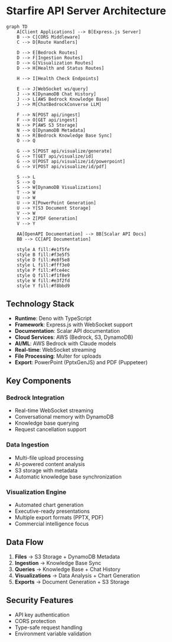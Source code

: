 # Starfire API Server Architecture

```mermaid
graph TD
    A[Client Applications] --> B[Express.js Server]
    B --> C[CORS Middleware]
    C --> D[Route Handlers]
    
    D --> E[Bedrock Routes]
    D --> F[Ingestion Routes]
    D --> G[Visualization Routes]
    D --> H[Health and Status Routes]
    
    H --> I[Health Check Endpoints]
    
    E --> J[WebSocket ws/query]
    J --> K[DynamoDB Chat History]
    J --> L[AWS Bedrock Knowledge Base]
    J --> M[ChatBedrockConverse LLM]
    
    F --> N[POST api/ingest]
    F --> O[GET api/ingest]
    N --> P[AWS S3 Storage]
    N --> Q[DynamoDB Metadata]
    N --> R[Bedrock Knowledge Base Sync]
    O --> Q
    
    G --> S[POST api/visualize/generate]
    G --> T[GET api/visualize/id]
    G --> U[POST api/visualize/id/powerpoint]
    G --> V[POST api/visualize/id/pdf]
    
    S --> L
    S --> Q
    S --> W[DynamoDB Visualizations]
    T --> W
    U --> W
    U --> X[PowerPoint Generation]
    U --> Y[S3 Document Storage]
    V --> W
    V --> Z[PDF Generation]
    V --> Y
    
    AA[OpenAPI Documentation] --> BB[Scalar API Docs]
    BB --> CC[API Documentation]
    
    style A fill:#e1f5fe
    style B fill:#f3e5f5
    style D fill:#e8f5e8
    style L fill:#fff3e0
    style P fill:#fce4ec
    style Q fill:#f1f8e9
    style W fill:#e3f2fd
    style Y fill:#f8bbd9
```

## Technology Stack
- **Runtime**: Deno with TypeScript
- **Framework**: Express.js with WebSocket support
- **Documentation**: Scalar API documentation
- **Cloud Services**: AWS (Bedrock, S3, DynamoDB)
- **AI/ML**: AWS Bedrock with Claude models
- **Real-time**: WebSocket streaming
- **File Processing**: Multer for uploads
- **Export**: PowerPoint (PptxGenJS) and PDF (Puppeteer)

## Key Components

### Bedrock Integration
- Real-time WebSocket streaming
- Conversational memory with DynamoDB
- Knowledge base querying
- Request cancellation support

### Data Ingestion
- Multi-file upload processing
- AI-powered content analysis
- S3 storage with metadata
- Automatic knowledge base synchronization

### Visualization Engine
- Automated chart generation
- Executive-ready presentations
- Multiple export formats (PPTX, PDF)
- Commercial intelligence focus

## Data Flow
1. **Files** → S3 Storage + DynamoDB Metadata
2. **Ingestion** → Knowledge Base Sync
3. **Queries** → Knowledge Base + Chat History
4. **Visualizations** → Data Analysis + Chart Generation
5. **Exports** → Document Generation + S3 Storage

## Security Features
- API key authentication
- CORS protection
- Type-safe request handling
- Environment variable validation